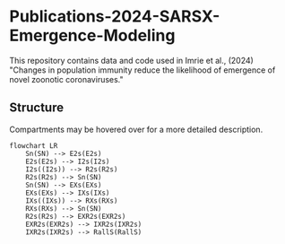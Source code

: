 # Publications-2024-SARSX-Emergence-Modeling
This repository contains data and code used in Imrie et al., (2024) "Changes in population immunity reduce the likelihood of emergence of novel zoonotic coronaviruses."


## Structure

Compartments may be hovered over for a more detailed description.
```mermaid
flowchart LR
    Sn(SN) --> E2s(E2s)
    E2s(E2s) --> I2s(I2s)
    I2s((I2s)) --> R2s(R2s)
    R2s(R2s) --> Sn(SN)
    Sn(SN) --> EXs(EXs)
    EXs(EXs) --> IXs(IXs)
    IXs((IXs)) --> RXs(RXs)
    RXs(RXs) --> Sn(SN)
    R2s(R2s) --> EXR2s(EXR2s)
    EXR2s(EXR2s) --> IXR2s(IXR2s)
    IXR2s(IXR2s) --> RallS(RallS)


